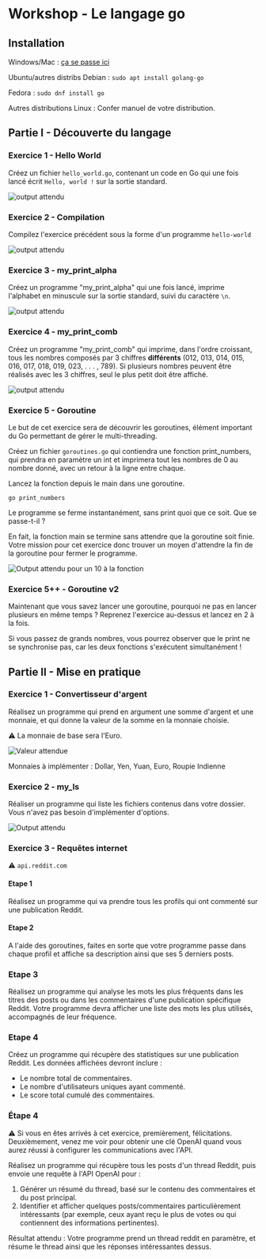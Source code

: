# Workshop - Le langage go

## Installation

Windows/Mac : [ça se passe ici](https://go.dev/learn/)

Ubuntu/autres distribs Debian : `sudo apt install golang-go`

Fedora : `sudo dnf install go`

Autres distributions Linux : Confer manuel de votre distribution.

## Partie I - Découverte du langage

### Exercice 1 - Hello World

Créez un fichier `hello_world.go`, contenant un code en Go qui une fois lancé écrit `Hello, world !` sur la sortie standard.

![output attendu](https://i.imgur.com/kd5Z7IR.png)

### Exercice 2 - Compilation

Compilez l'exercice précédent sous la forme d'un programme `hello-world`

![output attendu](https://i.imgur.com/n4QgHB1.png)

### Exercice 3 - my_print_alpha

Créez un programme "my_print_alpha" qui une fois lancé, imprime l'alphabet en minuscule sur la sortie standard, suivi du caractère `\n`.

![output attendu](https://i.imgur.com/NmHOk4s.png)

### Exercice 4 - my_print_comb

Créez un programme "my_print_comb" qui imprime, dans l'ordre croissant, tous les nombres composés par 3 chiffres **différents** (012, 013, 014, 015, 016, 017, 018, 019, 023, . . . , 789). Si plusieurs nombres peuvent être réalisés avec les 3 chiffres, seul le plus petit doit être affiché.

![output attendu](https://i.imgur.com/ZU62ZBJ.png)

### Exercice 5 - Goroutine

Le but de cet exercice sera de découvrir les goroutines, élément important du Go permettant de gérer le multi-threading.

Créez un fichier `goroutines.go` qui contiendra une fonction print_numbers, qui prendra en paramètre un int et imprimera tout les nombres de 0 au nombre donné, avec un retour à la ligne entre chaque.

Lancez la fonction depuis le main dans une goroutine.

`go print_numbers`

Le programme se ferme instantanément, sans print quoi que ce soit. Que se passe-t-il ?

En fait, la fonction main se termine sans attendre que la goroutine soit finie. Votre mission pour cet exercice donc trouver un moyen d'attendre la fin de la goroutine pour fermer le programme.

![Output attendu pour un 10 à la fonction](https://i.imgur.com/lbOravm.png)

### Exercice 5++ - Goroutine v2

Maintenant que vous savez lancer une goroutine, pourquoi ne pas en lancer plusieurs en même temps ? Reprenez l'exercice au-dessus et lancez en 2 à la fois.

Si vous passez de grands nombres, vous pourrez observer que le print ne se synchronise pas, car les deux fonctions s'exécutent simultanément !

## Partie II - Mise en pratique

### Exercice 1 - Convertisseur d'argent

Réalisez un programme qui prend en argument une somme d'argent et une monnaie, et qui donne la valeur de la somme en la monnaie choisie.

⚠️ La monnaie de base sera l'Euro.

![Valeur attendue](https://imgur.com/kHs2B7J.png)

Monnaies à implémenter : Dollar, Yen, Yuan, Euro, Roupie Indienne

### Exercice 2 - my_ls

Réaliser un programme qui liste les fichiers contenus dans votre dossier. Vous n'avez pas besoin d'implémenter d'options.

![Output attendu](https://imgur.com/ooBahAJ.png)

### Exercice 3 - Requêtes internet

⚠️ `api.reddit.com`

#### Etape 1

Réalisez un programme qui va prendre tous les profils qui ont commenté sur une publication Reddit.

#### Etape 2

A l'aide des goroutines, faites en sorte que votre programme passe dans chaque profil et affiche sa description ainsi que ses 5 derniers posts.

### Etape 3

Réalisez un programme qui analyse les mots les plus fréquents dans les titres des posts ou dans les commentaires d'une publication spécifique Reddit. Votre programme devra afficher une liste des mots les plus utilisés, accompagnés de leur fréquence.

### Etape 4

Créez un programme qui récupère des statistiques sur une publication Reddit. Les données affichées devront inclure :

- Le nombre total de commentaires.
- Le nombre d'utilisateurs uniques ayant commenté.
- Le score total cumulé des commentaires.

### Étape 4

⚠️ Si vous en êtes arrivés à cet exercice, premièrement, félicitations. Deuxièmement, venez me voir pour obtenir une clé OpenAI quand vous aurez réussi à configurer les communications avec l'API.

Réalisez un programme qui récupère tous les posts d'un thread Reddit, puis envoie une requête à l'API OpenAI pour :

1. Générer un résumé du thread, basé sur le contenu des commentaires et du post principal.
2. Identifier et afficher quelques posts/commentaires particulièrement intéressants (par exemple, ceux ayant reçu le plus de votes ou qui contiennent des informations pertinentes).

Résultat attendu :
Votre programme prend un thread reddit en paramètre, et résume le thread ainsi que les réponses intéressantes dessus.
